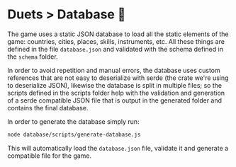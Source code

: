 # Duets > Database 📁

The game uses a static JSON database to load all the static elements of the game: countries, cities, places, skills, instruments, etc. All these things are defined in the file `database.json` and validated with the schema defined in the `schema` folder.

In order to avoid repetition and manual errors, the database uses custom references that are not easy to deserialize with serde (the crate we're using to deserialize JSON), likewise the database is split in multiple files; so the scripts defined in the scripts folder help with the validation and generation of a serde compatible JSON file that is output in the generated folder and contains the final database.

In order to generate the database simply run:

```bash
node database/scripts/generate-database.js
```

This will automatically load the `database.json` file, validate it and generate a compatible file for the game.
